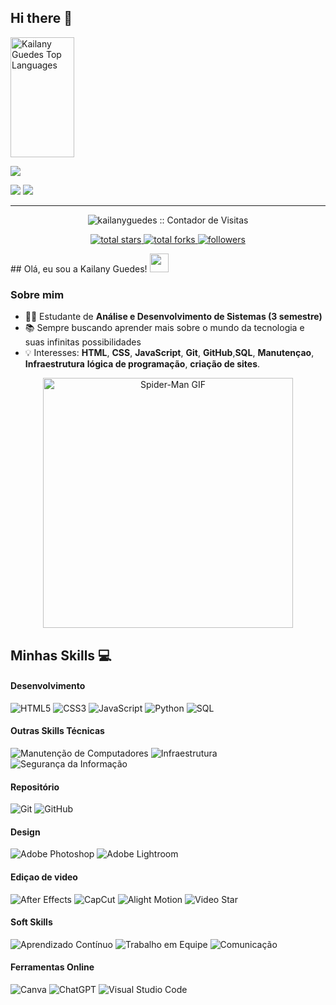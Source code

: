 ## Hi there 👋

<a href="https://github.com/kailanyguedes">
  <img alt="Kailany Guedes Top Languages" src="https://github-readme-stats.vercel.app/api/top-langs/?username=kailanyguedes&langs_count=8&layout=compact&theme=react&hide_border=true&bg_color=1F222E&title_color=F85D7F&icon_color=F8D866" height="192px" width="45%"/>
</a>

<div> 
  
  <a href="https://www.instagram.com/_kailanyguedes/" target="_blank"><img src="https://img.shields.io/badge/-Instagram-%23E4405F?style=for-the-badge&logo=instagram&logoColor=white" target="_blank"></a>
  
  <a href = "kailany123hot@gmail.com"><img src="https://img.shields.io/badge/-Gmail-%23333?style=for-the-badge&logo=gmail&logoColor=white" target="_blank"></a>
  <a href="https://www.linkedin.com/in/kailany-g-a68215220/" target="_blank"><img src="https://img.shields.io/badge/-LinkedIn-%230077B5?style=for-the-badge&logo=linkedin&logoColor=white" target="_blank"></a> 

<hr />

<p align="center"><img src="https://profile-counter.glitch.me/kailanyguedes/count.svg" alt="kailanyguedes :: Contador de Visitas" /></p>

<p align="center">
  <a href="https://github.com/kailanyguedes">
    <img alt="total stars" title="Total stars on GitHub" src="https://custom-icon-badges.herokuapp.com/badge/dynamic/json?logo=star&host=formatted-dynamic-badges.herokuapp.com&formatter=metric&style=for-the-badge&color=55960c&labelColor=488207&label=stars&query=$.stars&url=https://api.github-star-counter.workers.dev/user/kailanyguedes"/>
  </a>
  <a href="https://github.com/kailanyguedes?tab=repositories&sort=kailanyguedes">
    <img alt="total forks" title="Total forks on GitHub" src="https://custom-icon-badges.herokuapp.com/badge/dynamic/json?logo=fork&host=formatted-dynamic-badges.herokuapp.com&formatter=metric&style=for-the-badge&color=ff6600&labelColor=ffffff&label=forks&query=$.forks&url=https://api.github-star-counter.workers.dev/user/kailanyguedes"/>
  </a>
  <a href="https://github.com/kailanyguedes?tab=followers">
    <img alt="followers" title="Follow me on Github" src="https://custom-icon-badges.herokuapp.com/github/followers/kailanyguedes?color=236ad3&labelColor=1155ba&style=for-the-badge&logo=person-add&label=Follow&logoColor=white"/>
  </a>
</p>
## Olá, eu sou a Kailany Guedes! <img src="https://raw.githubusercontent.com/iampavangandhi/iampavangandhi/master/gifs/Hi.gif" width="30px" />

### Sobre mim
- 👩‍💻 Estudante de **Análise e Desenvolvimento de Sistemas (3 semestre)**  
- 📚 Sempre buscando aprender mais sobre o mundo da tecnologia e suas infinitas possibilidades  
- 💡 Interesses: **HTML**, **CSS**, **JavaScript**, **Git**, **GitHub**,**SQL**, **Manutençao**, **Infraestrutura** **lógica de programação**, **criação de sites**.

<p align="center">
  <img src="spidemangif..gif" width="400" alt="Spider-Man GIF" />
</p>



## Minhas Skills 💻
#### Desenvolvimento
![HTML5](https://img.shields.io/badge/HTML5-000?style=for-the-badge&logo=html5)
![CSS3](https://img.shields.io/badge/CSS3-000?style=for-the-badge&logo=css3&logoColor=02A9FF)
![JavaScript](https://img.shields.io/badge/JavaScript-000?style=for-the-badge&logo=javascript)
![Python](https://img.shields.io/badge/Python-000?style=for-the-badge&logo=python)
![SQL](https://img.shields.io/badge/SQL-000?style=for-the-badge&logo=postgresql)

#### Outras Skills Técnicas
![Manutenção de Computadores](https://img.shields.io/badge/Manutenção%20de%20PCs-000?style=for-the-badge&logo=windows)
![Infraestrutura](https://img.shields.io/badge/Infraestrutura%20de%20TI-000?style=for-the-badge&logo=linux)
![Segurança da Informação](https://img.shields.io/badge/Segurança%20da%20Informação-000?style=for-the-badge&logo=security)

#### Repositório
![Git](https://img.shields.io/badge/-Git-000?style=for-the-badge&logo=git)
![GitHub](https://img.shields.io/badge/-GitHub-000?style=for-the-badge&logo=github)

#### Design
![Adobe Photoshop](https://img.shields.io/badge/Photoshop-000?style=for-the-badge&logo=Adobe%20Photoshop&logoColor=cian)
![Adobe Lightroom](https://img.shields.io/badge/Lightroom-000?style=for-the-badge&logo=adobe%20lightroom)

#### Ediçao de video
![After Effects](https://img.shields.io/badge/-After%20Effects-000?style=for-the-badge&logo=adobeaftereffects)
![CapCut](https://img.shields.io/badge/-CapCut-000?style=for-the-badge&logo=capcut)
![Alight Motion](https://img.shields.io/badge/-Alight%20Motion-000?style=for-the-badge&logo=)
![Video Star](https://img.shields.io/badge/-Video%20Star-000?style=for-the-badge&logo=)
#### Soft Skills
![Aprendizado Contínuo](https://img.shields.io/badge/Aprendizado%20Contínuo-000?style=for-the-badge&logo=opsgenie)
![Trabalho em Equipe](https://img.shields.io/badge/Trabalho%20em%20Equipe-000?style=for-the-badge&logo=teams)
![Comunicação](https://img.shields.io/badge/Comunicação-000?style=for-the-badge&logo=googlemeet)

#### Ferramentas Online
![Canva](https://img.shields.io/badge/-Canva-000?style=for-the-badge&logo=canva)
![ChatGPT](https://img.shields.io/badge/-ChatGPT-000?style=for-the-badge&logo=openai)
![Visual Studio Code](https://img.shields.io/badge/-VS%20Code-000?style=for-the-badge&logo=visualstudiocode)




